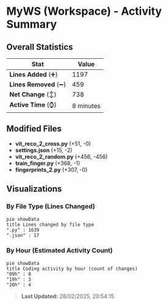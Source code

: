 # MyWS (Workspace) - Activity Summary 

## Overall Statistics

| Stat                   | Value                                                             |
| ---------------------- | ----------------------------------------------------------------- |
| **Lines Added** (➕)   | 1197                                          |
| **Lines Removed** (➖) | 459                                        |
| **Net Change** (↕)    | 738                |
| **Active Time** (⌚)   | 8 minutes |


## Modified Files
- **vit_reco_2_cross.py** (+51, -0)
- **settings.json** (+15, -2)
- **vit_reco_2_random.py** (+456, -456)
- **train_finger.py** (+368, -1)
- **fingerprints_2.py** (+307, -0)

## Visualizations

### By File Type (Lines Changed)

```mermaid
pie showData
title Lines changed by file type
".py" : 1639
".json" : 17
```

### By Hour (Estimated Activity Count)

```mermaid
pie showData
title Coding activity by hour (count of changes)
"09h" : 8
"19h" : 3
"20h" : 4
```


> **Last Updated:** 28/02/2025, 20:54:15